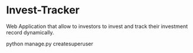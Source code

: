 # Invest-Tracker

Web Application that allow to investors to invest and track their investment record dynamically. 

python manage.py createsuperuser


